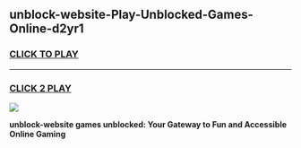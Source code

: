 
## unblock-website-Play-Unblocked-Games-Online-d2yr1
<h3>
<a href="https://premium76.site?title=unblock-website&ref=25A">CLICK TO PLAY</a></h3>
<hr>

<h3>
<a href="https://premium76.site?title=unblock-website&ref=25A">CLICK 2 PLAY</a>
  
</h3>

<a href="https://premium76.site?title=unblock-website&ref=25A"><img src="https://clearcache.store/games.png"></a>


**unblock-website games unblocked: Your Gateway to Fun and Accessible Online Gaming**
